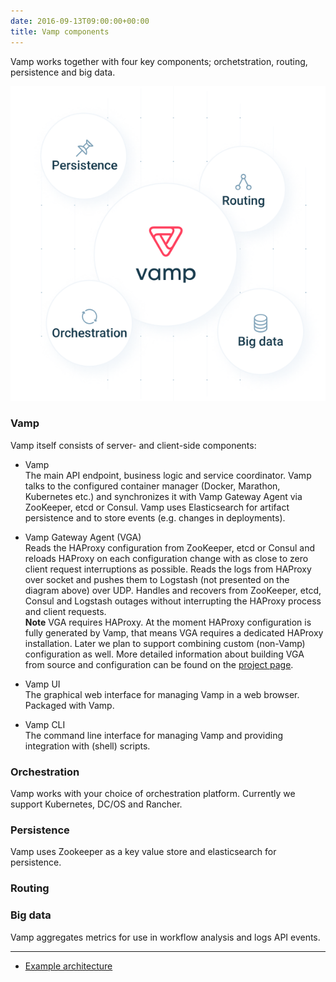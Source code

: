 ```yaml
---
date: 2016-09-13T09:00:00+00:00
title: Vamp components
---
```

Vamp works together with four key components; orchetstration, routing, persistence and big data.

![components](/images/diagram/Vamp-components.svg)

### Vamp 

Vamp itself consists of server- and client-side components:

* Vamp  
The main API endpoint, business logic and service coordinator. Vamp talks to the configured container manager (Docker, Marathon, Kubernetes etc.) and synchronizes it with Vamp Gateway Agent via ZooKeeper, etcd or Consul. Vamp uses Elasticsearch for artifact persistence and to store events (e.g. changes in deployments).

* Vamp Gateway Agent (VGA)  
Reads the HAProxy configuration from ZooKeeper, etcd or Consul and reloads HAProxy on each configuration change with as close to zero client request interruptions as possible.  Reads the logs from HAProxy over socket and pushes them to Logstash (not presented on the diagram above) over UDP.  Handles and recovers from ZooKeeper, etcd, Consul and Logstash outages without interrupting the HAProxy process and client requests.  
**Note** VGA requires HAProxy. At the moment HAProxy configuration is fully generated by Vamp, that means VGA requires a dedicated HAProxy installation. Later we plan to support combining custom (non-Vamp) configuration as well.
More detailed information about building VGA from source and configuration can be found on the [project page](https://github.com/magneticio/vamp-gateway-agent).

*  Vamp UI  
The graphical web interface for managing Vamp in a web browser. Packaged with Vamp.

* Vamp CLI  
The command line interface for managing Vamp and providing integration with (shell) scripts.

### Orchestration

Vamp works with your choice of orchestration platform. Currently we support Kubernetes, DC/OS and Rancher.

### Persistence

Vamp uses Zookeeper as a key value store and elasticsearch for persistence. 

### Routing

### Big data

Vamp aggregates metrics for use in workflow analysis and logs API events. 

--------

* [Example architecture](/resources/how-vamp-works/example-architectures/)